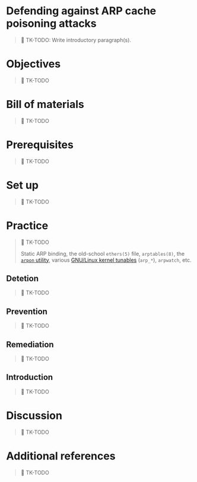 # Defending against ARP cache poisoning attacks

> :construction: TK-TODO: Write introductory paragraph(s).

# Objectives

> :construction: TK-TODO

# Bill of materials

> :construction: TK-TODO

# Prerequisites

> :construction: TK-TODO

# Set up

> :construction: TK-TODO

# Practice

> :construction: TK-TODO
>
> Static ARP binding, the old-school `ethers(5)` file, `arptables(8)`, the [`arpon` utility](https://en.wikipedia.org/wiki/ArpON), various [GNU/Linux kernel tunables](https://www.kernel.org/doc/Documentation/networking/ip-sysctl.txt) (`arp_*`), `arpwatch`, etc.

## Detetion

> :construction: TK-TODO

## Prevention

> :construction: TK-TODO

## Remediation

> :construction: TK-TODO

## Introduction

> :construction: TK-TODO

# Discussion

> :construction: TK-TODO

# Additional references

> :construction: TK-TODO
